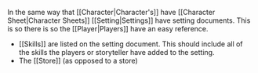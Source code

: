 In the same way that [[Character|Character's]] have [[Character Sheet|Character Sheets]] [[Setting|Settings]] have setting documents. This is so there is so the [[Player|Players]] have an easy reference.

- [[Skills]] are listed on the setting document. This should include all of the skills the players or storyteller have added to the setting.
- The [[Store]] (as opposed to a store)